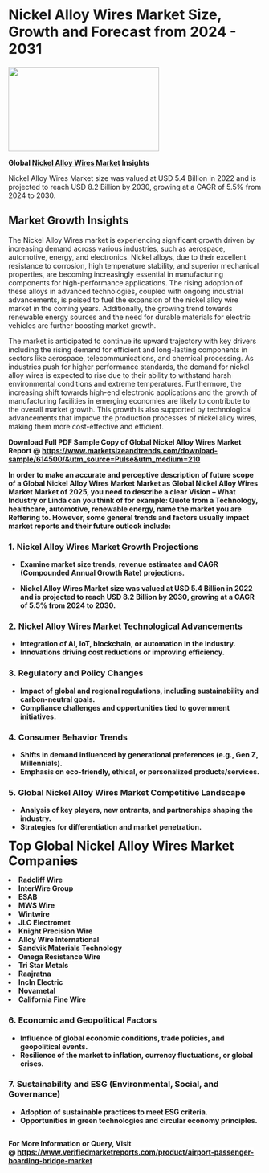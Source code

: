 <H1>Nickel Alloy Wires Market Size, Growth and Forecast from 2024 - 2031</H1><img class="aligncenter size-medium wp-image-584254" src="https://thirdeyenews.in/wp-content/uploads/2024/09/Global-Market-Research-300x168.jpeg" alt="" width="300" height="168" /><p><strong>Global&nbsp;<a href="https://www.marketsizeandtrends.com/download-sample/614500/&amp;utm_source=Pulse&amp;utm_medium=210">Nickel Alloy Wires Market</a> Insights</strong></p><p>Nickel Alloy Wires Market size was valued at USD 5.4 Billion in 2022 and is projected to reach USD 8.2 Billion by 2030, growing at a CAGR of 5.5% from 2024 to 2030.</p><p><h2>Market Growth Insights</h2> <p>The Nickel Alloy Wires market is experiencing significant growth driven by increasing demand across various industries, such as aerospace, automotive, energy, and electronics. Nickel alloys, due to their excellent resistance to corrosion, high temperature stability, and superior mechanical properties, are becoming increasingly essential in manufacturing components for high-performance applications. The rising adoption of these alloys in advanced technologies, coupled with ongoing industrial advancements, is poised to fuel the expansion of the nickel alloy wire market in the coming years. Additionally, the growing trend towards renewable energy sources and the need for durable materials for electric vehicles are further boosting market growth.</p> <p><strong></strong></p> <p>The market is anticipated to continue its upward trajectory with key drivers including the rising demand for efficient and long-lasting components in sectors like aerospace, telecommunications, and chemical processing. As industries push for higher performance standards, the demand for nickel alloy wires is expected to rise due to their ability to withstand harsh environmental conditions and extreme temperatures. Furthermore, the increasing shift towards high-end electronic applications and the growth of manufacturing facilities in emerging economies are likely to contribute to the overall market growth. This growth is also supported by technological advancements that improve the production processes of nickel alloy wires, making them more cost-effective and efficient.</p> <p><strong></p><p><span class=""><strong>Download Full PDF Sample Copy of Global Nickel Alloy Wires Market Report</strong> @ <a href="https://www.marketsizeandtrends.com/download-sample/614500/&amp;utm_source=Pulse&amp;utm_medium=210" target="_blank">https://www.marketsizeandtrends.com/download-sample/614500/&amp;utm_source=Pulse&amp;utm_medium=210</a></span></p><p>In order to make an accurate and perceptive description of future scope of a Global&nbsp;Nickel Alloy Wires Market Market as Global&nbsp;Nickel Alloy Wires Market Market of 2025, you need to describe a clear Vision &ndash; What Industry or Linda can you think of for example: Quote from a Technology, healthcare, automotive, renewable energy, name the market you are Reffering to. However, some general trends and factors usually impact market reports and their future outlook include:</p><h3>1.&nbsp;<strong>Nickel Alloy Wires Market Growth Projections</strong></h3><ul><li>Examine market size trends, revenue estimates and CAGR (Compounded Annual Growth Rate) projections.</li><li><p>Nickel Alloy Wires Market size was valued at USD 5.4 Billion in 2022 and is projected to reach USD 8.2 Billion by 2030, growing at a CAGR of 5.5% from 2024 to 2030.</p></li></ul><h3>2.&nbsp;<strong>Nickel Alloy Wires Market Technological Advancements</strong></h3><ul><li>Integration of AI, IoT, blockchain, or automation in the industry.</li><li>Innovations driving cost reductions or improving efficiency.</li></ul><h3>3.&nbsp;<strong>Regulatory and Policy Changes</strong></h3><ul><li>Impact of global and regional regulations, including sustainability and carbon-neutral goals.</li><li>Compliance challenges and opportunities tied to government initiatives.</li></ul><h3>4.&nbsp;<strong>Consumer Behavior Trends</strong></h3><ul><li>Shifts in demand influenced by generational preferences (e.g., Gen Z, Millennials).</li><li>Emphasis on eco-friendly, ethical, or personalized products/services.</li></ul><h3>5.&nbsp;<strong>Global Nickel Alloy Wires Market Competitive Landscape</strong></h3><ul><li>Analysis of key players, new entrants, and partnerships shaping the industry.</li><li>Strategies for differentiation and market penetration.</li></ul><p data-pm-slice="1 1 []"><span style="color: inherit; font-family: inherit; font-size: 25px;">Top Global Nickel Alloy Wires Market Companies</span></p><div class="" data-test-id=""><p><li> Radcliff Wire</li><li> InterWire Group</li><li> ESAB</li><li> MWS Wire</li><li> Wintwire</li><li> JLC Electromet</li><li> Knight Precision Wire</li><li> Alloy Wire International</li><li> Sandvik Materials Technology</li><li> Omega Resistance Wire</li><li> Tri Star Metals</li><li> Raajratna</li><li> Incln Electric</li><li> Novametal</li><li> California Fine Wire</li></p></div><h3>6.&nbsp;<strong>Economic and Geopolitical Factors</strong></h3><ul><li>Influence of global economic conditions, trade policies, and geopolitical events.</li><li>Resilience of the market to inflation, currency fluctuations, or global crises.</li></ul><h3>7.&nbsp;<strong>Sustainability and ESG (Environmental, Social, and Governance)</strong></h3><ul><li>Adoption of sustainable practices to meet ESG criteria.</li><li>Opportunities in green technologies and circular economy principles.</li></ul><h2><strong style="font-size: 14px;">For More Information or Query, Visit @&nbsp;</strong><a style="background-color: #ffffff; font-size: 14px;" href="https://www.marketsizeandtrends.com/report/nickel-alloy-wires-market/" target="_blank">https://www.verifiedmarketreports.com/product/airport-passenger-boarding-bridge-market</a></h2>
